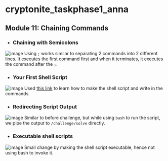 # cryptonite_taskphase1_anna
## Module 11: Chaining Commands

- ### Chaining with Semicolons
![image](https://github.com/user-attachments/assets/53139794-00e0-404c-be53-ba02266a27f9)
Using `;` works similar to separating 2 commands into 2 different lines. It executes the first command first and when it terminates, it executes the command after the `;`.

- ### Your First Shell Script
![image](https://github.com/user-attachments/assets/f7bab228-d202-496e-96a7-f79270fe5ded)
Used [this link](https://www.geeksforgeeks.org/how-to-create-a-shell-script-in-linux/) to learn how to make the shell script and write in the commands.

- ### Redirecting Script Output
![image](https://github.com/user-attachments/assets/affff039-6e40-46cc-9533-99c8d56c9684)
Similar to before challenge, but while using `bash` to run the script, we pipe the output to `/challenge/solve` directly.

- ### Executable shell scripts
![image](https://github.com/user-attachments/assets/d226cb78-965a-4ba0-ac43-abad070dbdfe)
Small change by making the shell script executable, hence not using bash to invoke it.
